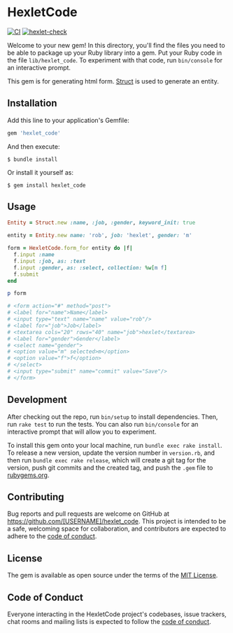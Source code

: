 # HexletCode
[![CI](https://github.com/antonsmolko/rails-project-lvl1/actions/workflows/main.yml/badge.svg)](https://github.com/antonsmolko/rails-project-lvl1/actions/workflows/main.yml)
[![hexlet-check](https://github.com/antonsmolko/rails-project-lvl1/actions/workflows/hexlet-check.yml/badge.svg)](https://github.com/antonsmolko/rails-project-lvl1/actions/workflows/hexlet-check.yml)

Welcome to your new gem! In this directory, you'll find the files you need to be able to package up your Ruby library into a gem. Put your Ruby code in the file `lib/hexlet_code`. To experiment with that code, run `bin/console` for an interactive prompt.

This gem is for generating html form. [Struct](https://ruby-doc.org/core-2.7.3/Struct.html) is used to generate an entity.

## Installation

Add this line to your application's Gemfile:

```ruby
gem 'hexlet_code'
```

And then execute:

    $ bundle install

Or install it yourself as:

    $ gem install hexlet_code

## Usage

```ruby
Entity = Struct.new :name, :job, :gender, keyword_init: true

entity = Entity.new name: 'rob', job: 'hexlet', gender: 'm'

form = HexletCode.form_for entity do |f|
  f.input :name
  f.input :job, as: :text
  f.input :gender, as: :select, collection: %w[m f]
  f.submit
end

p form

# <form action="#" method="post">
# <label for="name">Name</label>
# <input type="text" name="name" value="rob"/>
# <label for="job">Job</label>
# <textarea cols="20" rows="40" name="job">hexlet</textarea>
# <label for="gender">Gender</label>
# <select name="gender">
# <option value="m" selected>m</option>
# <option value="f">f</option>
# </select>
# <input type="submit" name="commit" value="Save"/>
# </form>
```

## Development

After checking out the repo, run `bin/setup` to install dependencies. Then, run `rake test` to run the tests. You can also run `bin/console` for an interactive prompt that will allow you to experiment.

To install this gem onto your local machine, run `bundle exec rake install`. To release a new version, update the version number in `version.rb`, and then run `bundle exec rake release`, which will create a git tag for the version, push git commits and the created tag, and push the `.gem` file to [rubygems.org](https://rubygems.org).

## Contributing

Bug reports and pull requests are welcome on GitHub at https://github.com/[USERNAME]/hexlet_code. This project is intended to be a safe, welcoming space for collaboration, and contributors are expected to adhere to the [code of conduct](https://github.com/[USERNAME]/hexlet_code/blob/master/CODE_OF_CONDUCT.md).

## License

The gem is available as open source under the terms of the [MIT License](https://opensource.org/licenses/MIT).

## Code of Conduct

Everyone interacting in the HexletCode project's codebases, issue trackers, chat rooms and mailing lists is expected to follow the [code of conduct](https://github.com/[USERNAME]/hexlet_code/blob/master/CODE_OF_CONDUCT.md).
